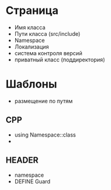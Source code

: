 # Страница
* Имя класса
* Пути класса (src/include)
* Namespace
* Локализация
* система контроля версий
* приватный класс (поддиректория)

# Шаблоны
* размещение по путям
## CPP

* using Namespace::class
*  
## HEADER

* namespace
* DEFINE Guard
